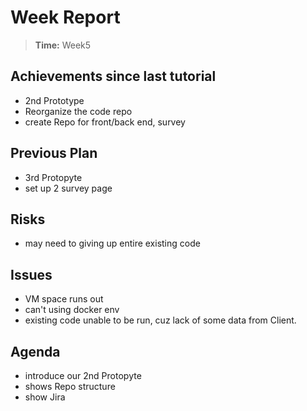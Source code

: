 # Week Report

> **Time:** Week5

## Achievements since last tutorial
- 2nd Prototype
- Reorganize the code repo
- create Repo for front/back end, survey

## Previous Plan
- 3rd Protopyte
- set up 2 survey page

## Risks
- may need to giving up entire existing code

## Issues
- VM space runs out
- can't using docker env
- existing code unable to be run, cuz lack of some data from Client.

## Agenda
- introduce our 2nd Protopyte
- shows Repo structure
- show Jira